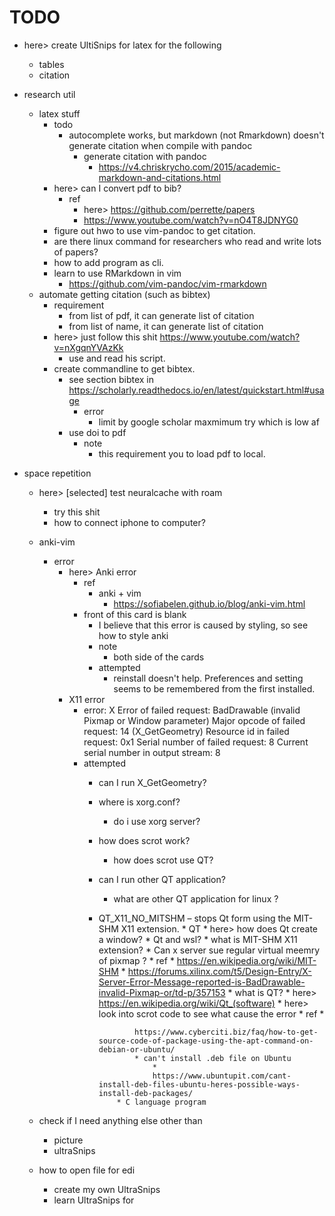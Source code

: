 # TODO

* here> create UltiSnips for latex for the following
    * tables
    * citation

* research util
    * latex stuff
        * todo 
            * autocomplete works, but markdown (not Rmarkdown) doesn't generate citation when compile
                with pandoc
                * generate citation with pandoc
                    * https://v4.chriskrycho.com/2015/academic-markdown-and-citations.html
        * here> can I convert pdf to bib?
            * ref
                * here> https://github.com/perrette/papers
                * https://www.youtube.com/watch?v=nO4T8JDNYG0
        * figure out hwo to use vim-pandoc to get citation.
        * are there linux command for researchers who read and write lots of papers?
        * how to add program as cli.
        * learn to use RMarkdown in vim 
            * https://github.com/vim-pandoc/vim-rmarkdown
    * automate getting citation (such as bibtex)
        * requirement
            * from list of pdf, it can generate list of citation
            * from list of name, it can generate list of citation
        * here> just follow this shit https://www.youtube.com/watch?v=nXgqnYVAzKk
            * use and read his script. 
        * create commandline to get bibtex.
            * see section bibtex in https://scholarly.readthedocs.io/en/latest/quickstart.html#usage 
                * error
                    * limit by google scholar maxmimum try which is low af
            * use doi to pdf
                * note
                    * this requirement you to load pdf to local.

* space repetition 
    * here> [selected] test neuralcache with roam 
        * try this shit
        * how to connect iphone to computer?

    * anki-vim 
        * error
            * here> Anki error
                * ref
                    * anki + vim
                        * https://sofiabelen.github.io/blog/anki-vim.html
                * front of this card is blank 
                    * I believe that this error is caused by styling, so see how to style anki
                    * note
                        * both side of the cards 
                    * attempted
                        * reinstall doesn't help. Preferences and setting seems to be remembered from
                            the first installed.
            * X11 error
                * error:
                    X Error of failed request:  BadDrawable (invalid Pixmap or Window parameter)
                      Major opcode of failed request:  14 (X_GetGeometry)
                      Resource id in failed request:  0x1
                      Serial number of failed request:  8
                      Current serial number in output stream:  8
                * attempted
                    * can I run X_GetGeometry?
                    * where is xorg.conf?
                        * do i use xorg server?
                    * how does scrot work?
                        * how does scrot use QT?
                    * can I run other QT application?
                        * what are other QT application for linux ?
                  * QT_X11_NO_MITSHM – stops Qt form using the MIT-SHM X11 extension.
                        * QT
                            * here> how does Qt create a window?
                            * Qt and wsl?
                        * what is MIT-SHM X11 extension?
                            * Can x server sue regular virtual meemry of pixmap ?
                        * ref
                            * https://en.wikipedia.org/wiki/MIT-SHM
                            *
                            https://forums.xilinx.com/t5/Design-Entry/X-Server-Error-Message-reported-is-BadDrawable-invalid-Pixmap-or/td-p/357153
                        * what is QT?
                            * here> https://en.wikipedia.org/wiki/Qt_(software)
                        * here> look into scrot code to see what cause the error
                            * ref
                                *

                                https://www.cyberciti.biz/faq/how-to-get-source-code-of-package-using-the-apt-command-on-debian-or-ubuntu/
                                * can't install .deb file on Ubuntu
                                    *
                                    https://www.ubuntupit.com/cant-install-deb-files-ubuntu-heres-possible-ways-install-deb-packages/
                            * C language program 


    * check if I need anything else other than 
        * picture 
        * ultraSnips
    * how to open file for edi
        * create my own UltraSnips
        * learn UltraSnips for 
